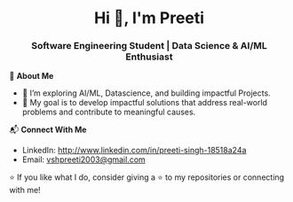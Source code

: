 <h1 align="center">Hi 👋, I'm Preeti </h1>
<h3 align="center">Software Engineering Student | Data Science & AI/ML Enthusiast  </h3>

🌟 **About Me**

- 🚀 I’m exploring AI/ML, Datascience, and building impactful Projects.
- 🎯 My goal is to develop impactful solutions that address real-world problems and contribute to meaningful causes.
  
📬 **Connect With Me**

- LinkedIn: http://www.linkedin.com/in/preeti-singh-18518a24a
- Email: vshpreeti2003@gmail.com

⭐️ If you like what I do, consider giving a ⭐ to my repositories or connecting with me!



